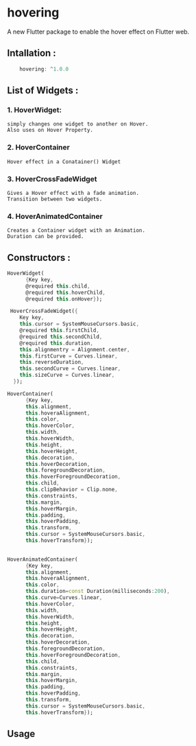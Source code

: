 # hovering

A new Flutter package to enable the hover effect on Flutter web.

## Intallation :
```dart 
    hovering: ^1.0.0
```

## List of Widgets :

### 1. HoverWidget: 
    simply changes one widget to another on Hover.
    Also uses on Hover Property.
### 2. HoverContainer 
    Hover effect in a Conatainer() Widget
    
### 3. HoverCrossFadeWidget
    Gives a Hover effect with a fade animation.
    Transition between two widgets.
### 4. HoverAnimatedContainer
    Creates a Container widget with an Animation.
    Duration can be provided.

## Constructors :
```dart
HoverWidget(
      {Key key,
      @required this.child,
      @required this.hoverChild,
      @required this.onHover});
```
```dart
 HoverCrossFadeWidget({
    Key key,
    this.cursor = SystemMouseCursors.basic,
    @required this.firstChild,
    @required this.secondChild,
    @required this.duration,
    this.alignmentry = Alignment.center,
    this.firstCurve = Curves.linear,
    this.reverseDuration,
    this.secondCurve = Curves.linear,
    this.sizeCurve = Curves.linear,
  });
```
```dart
HoverContainer(
      {Key key,
      this.alignment,
      this.hoveraAlignment,
      this.color,
      this.hoverColor,
      this.width,
      this.hoverWidth,
      this.height,
      this.hoverHeight,
      this.decoration,
      this.hoverDecoration,
      this.foregroundDecoration,
      this.hoverForegroundDecoration,
      this.child,
      this.clipBehavior = Clip.none,
      this.constraints,
      this.margin,
      this.hoverMargin,
      this.padding,
      this.hoverPadding,
      this.transform,
      this.cursor = SystemMouseCursors.basic,
      this.hoverTransform});
      
```
```dart
HoverAnimatedContainer(
      {Key key,
      this.alignment,
      this.hoveraAlignment,
      this.color,
      this.duration=const Duration(milliseconds:200),
      this.curve=Curves.linear,
      this.hoverColor,
      this.width,
      this.hoverWidth,
      this.height,
      this.hoverHeight,
      this.decoration,
      this.hoverDecoration,
      this.foregroundDecoration,
      this.hoverForegroundDecoration,
      this.child,
      this.constraints,
      this.margin,
      this.hoverMargin,
      this.padding,
      this.hoverPadding,
      this.transform,
      this.cursor = SystemMouseCursors.basic,
      this.hoverTransform});
```
## Usage 

```

